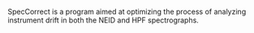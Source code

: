 SpecCorrect is a program aimed at optimizing the process of analyzing instrument drift in both the NEID and HPF spectrographs. 
